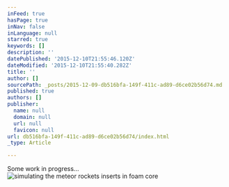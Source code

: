 ```yaml
---
inFeed: true
hasPage: true
inNav: false
inLanguage: null
starred: true
keywords: []
description: ''
datePublished: '2015-12-10T21:55:46.120Z'
dateModified: '2015-12-10T21:55:40.282Z'
title: ''
author: []
sourcePath: _posts/2015-12-09-db516bfa-149f-411c-ad89-d6ce02b56d74.md
published: true
authors: []
publisher:
  name: null
  domain: null
  url: null
  favicon: null
url: db516bfa-149f-411c-ad89-d6ce02b56d74/index.html
_type: Article

---
```

Some work in progress...
![simulating the meteor rockets inserts in foam core](https://the-grid-user-content.s3-us-west-2.amazonaws.com/8d4c6ca4-1414-4c8f-a8f6-77e1541ff377.jpg)